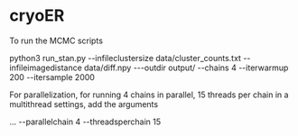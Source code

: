 # cryoER

To run the MCMC scripts

python3 run_stan.py
  --infileclustersize data/cluster_counts.txt
  --infileimagedistance data/diff.npy
  ---outdir output/
  --chains 4
  --iterwarmup 200
  --itersample 2000 
  
For parallelization, for running 4 chains in parallel, 15 threads per chain in a multithread settings, add the arguments

...
  --parallelchain 4
  --threadsperchain 15

